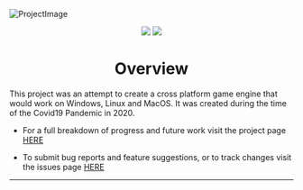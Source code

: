 ![ProjectImage](https://user-images.githubusercontent.com/24227709/97110178-acea2700-16cf-11eb-8828-442222f6ed1f.png)
<div align="center">
<img src="https://img.shields.io/github/last-commit/ChrisHargrove/Covid-Engine?style=flat-square">
<img src="https://img.shields.io/github/license/ChrisHargrove/Covid-Engine?style=flat-square">
</div>


<h1 align="center"> Overview </h1>
This project was an attempt to create a cross platform game engine that would work on Windows, Linux and MacOS. It was created during the time of the Covid19 Pandemic in 2020.

 - For a full breakdown of progress and future work visit the project page [HERE]()

 - To submit bug reports and feature suggestions, or to track changes visit the issues page [HERE]()

***